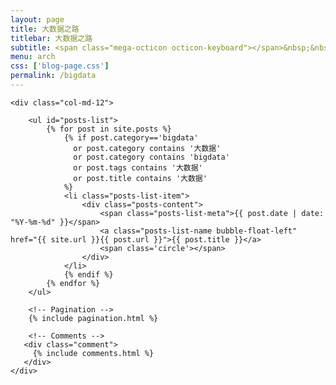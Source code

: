 ```yaml
---
layout: page
title: 大数据之路
titlebar: 大数据之路
subtitle: <span class="mega-octicon octicon-keyboard"></span>&nbsp;&nbsp; 我的大数据之路
menu: arch
css: ['blog-page.css']
permalink: /bigdata
---
```


<div class="row">

    <div class="col-md-12">

        <ul id="posts-list">
            {% for post in site.posts %}
                {% if post.category=='bigdata'
                  or post.category contains '大数据'
                  or post.category contains 'bigdata'
                  or post.tags contains '大数据'
                  or post.title contains '大数据'
                %}
                <li class="posts-list-item">
                    <div class="posts-content">
                        <span class="posts-list-meta">{{ post.date | date: "%Y-%m-%d" }}</span>
                        <a class="posts-list-name bubble-float-left" href="{{ site.url }}{{ post.url }}">{{ post.title }}</a>
                        <span class='circle'></span>
                    </div>
                </li>
                {% endif %}
            {% endfor %}
        </ul>

        <!-- Pagination -->
        {% include pagination.html %}

        <!-- Comments -->
       <div class="comment">
         {% include comments.html %}
       </div>
    </div>

</div>
<script>
    $(document).ready(function(){

        // Enable bootstrap tooltip
        $("body").tooltip({ selector: '[data-toggle=tooltip]' });

    });
</script>
